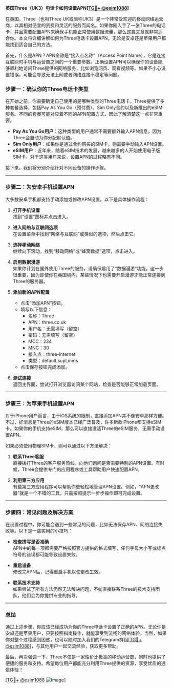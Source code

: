 **英国Three（UK3）电话卡如何设置APN[[TG💪+ @esim1088](https://t.me/s/esim1088)]**

在英国，Three（也叫Three UK或简称UK3）是一个非常受欢迎的移动网络运营商，以其相对便宜的资费和灵活的服务而闻名。如果你刚入手了一张Three的电话卡，并且需要配置APN来确保手机能正常使用数据流量，那么这篇文章就非常适合你。本文将详细讲解如何为Three电话卡设置APN，无论是安卓还是苹果用户都能找到适合自己的方法。

首先，什么是APN？APN全称是“接入点名称”（Access Point Name），它是连接互联网时手机与运营商之间的一个重要参数。正确设置APN可以确保你的设备能够顺利地访问Three提供的网络服务，比如浏览网页、观看视频等。如果不小心设置错误，可能会导致无法上网或者网络连接不稳定等问题。

### **步骤一：确认你的Three电话卡类型**
在开始之前，你需要确定自己使用的是哪种类型的Three电话卡。Three提供了多种套餐选择，包括Pay As You Go（预付费）、Sim Only合约以及新推出的eSIM服务。不同的套餐可能对应着不同的APN配置方式，因此了解清楚这一点非常重要。

- **Pay As You Go用户**：这种类型的用户通常不需要额外输入APN信息，因为Three会自动为你分配默认值。
- **Sim Only用户**：如果你是通过合约购买的SIM卡，则需要手动输入APN设置。
- **eSIM用户**：近年来，随着eSIM技术的发展，越来越多的人开始使用电子版SIM卡。对于这类用户来说，设置APN的过程略有不同。

接下来，我们将分别介绍针对不同设备的操作步骤。

---

### **步骤二：为安卓手机设置APN**
大多数安卓手机都支持手动添加或修改APN设置。以下是具体操作流程：

1. **打开手机设置**  
   找到“设置”图标并点击进入。

2. **进入网络与互联网选项**  
   在设置菜单中找到“网络与互联网”或类似的选项，然后点击它。

3. **选择移动网络**  
   继续向下滚动，找到“移动网络”或“蜂窝数据”选项，点击进入。

4. **启用数据漫游**  
   如果你计划在国外使用Three的服务，请确保启用了“数据漫游”功能。这一步很重要，因为即使你在英国境内，某些情况下也需要开启漫游才能正常连接到Three的服务器。

5. **添加新的APN配置**  
   - 点击“添加APN”按钮。
   - 填写以下信息：
     - 名称：Three
     - APN：three.co.uk
     - 用户名：无需填写（留空）
     - 密码：无需填写（留空）
     - MCC：234
     - MNC：30
     - 接入点：three-internet
     - 类型：default,supl,mms
   - 点击保存按钮完成添加。

6. **测试连接**  
   返回主界面，尝试打开浏览器访问某个网站，检查是否能够正常加载页面。

---

### **步骤三：为苹果手机设置APN**
对于iPhone用户而言，由于iOS系统的限制，直接添加APN并不像安卓那样方便。不过，好消息是Three的eSIM版本已经广泛普及，许多新款iPhone都支持eSIM卡。如果你的手机支持eSIM，那么可以直接激活Three的eSIM服务，无需手动设置APN。

如果必须使用物理SIM卡，则可以通过以下方法解决：

1. **联系Three客服**  
   直接拨打Three的客户服务热线，向他们询问是否需要特别的APN设置。有时候，Three会提供专门的应用程序或工具帮助用户快速配置APN。

2. **利用第三方应用**  
   有些第三方应用程序可以帮助你更轻松地管理APN设置。例如，“APN更改器”就是一个不错的工具，只需按照提示一步步操作即可完成设置。

---

### **步骤四：常见问题及解决方案**
在设置过程中，你可能会遇到一些常见的问题，比如无法保存APN、网络连接失败等。以下是一些实用的小技巧：

- **检查拼写是否准确**  
  APN中的每一项都需要严格按照官方提供的格式填写，任何字母大小写或标点符号的错误都可能导致设置失败。

- **重启设备**  
  修改完APN后，记得重启手机以使更改生效。

- **联系技术支持**  
  如果尝试了所有方法仍然无法解决问题，不妨直接联系Three的技术支持团队，他们会为你提供专业的指导。

---

### **总结**
通过上述步骤，你应该已经成功为你的Three电话卡设置了正确的APN。无论你是安卓还是苹果用户，只要按照指南操作，就能享受到流畅的网络体验。当然，如果你对整个过程感到困惑，也可以随时加入我们的Telegram群组[[TG💪+ @esim1088](https://t.me/s/esim1088)]，与其他用户一起交流经验，获取更多帮助。

最后，再次强调一下，Three不仅是一家性价比极高的移动运营商，同时也提供了便捷的服务和支持。希望每位用户都能充分利用Three提供的资源，享受优质的通信体验！

[[TG💪+ @esim1088](https://t.me/s/esim1088) ![Image](https://i.postimg.cc/4NQfJmqS/Snipaste-2025-05-13-00-14-12.png)]